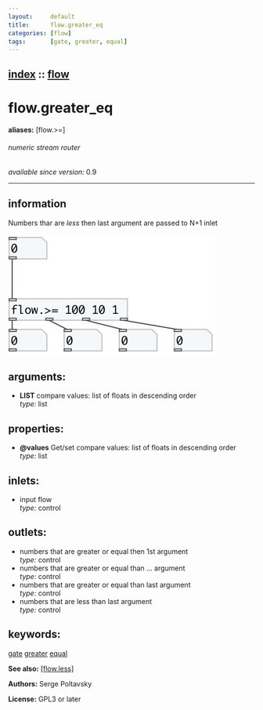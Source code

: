 ```yaml
---
layout:     default
title:      flow.greater_eq
categories: [flow]
tags:       [gate, greater, equal]
---
```

[index](index.html) :: [flow](category_flow.html)
---

# flow.greater_eq
**aliases:** [flow.&gt;=]


###### numeric stream router

*available since version:* 0.9

---


## information
Numbers thar are *less* then last argument are passed to N+1 inlet


[![example](../examples/img/flow.greater_eq.jpg)](../examples/pd/flow.greater_eq.pd)



## arguments:

* **LIST**
compare values: list of floats in descending order<br>
_type:_ list<br>





## properties:

* **@values** 
Get/set compare values: list of floats in descending order<br>
_type:_ list<br>



## inlets:

* input flow<br>
_type:_ control



## outlets:

* numbers that are greater or equal then 1st argument<br>
_type:_ control
* numbers that are greater or equal than ... argument<br>
_type:_ control
* numbers that are greater or equal than last argument<br>
_type:_ control
* numbers that are less than last argument<br>
_type:_ control



## keywords:

[gate](keywords/gate.html)
[greater](keywords/greater.html)
[equal](keywords/equal.html)



**See also:**
[\[flow.less\]](flow.less.html)




**Authors:** Serge Poltavsky




**License:** GPL3 or later





